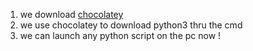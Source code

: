 1) we download [chocolatey](https://chocolatey.org/)
2) we use chocolatey to download python3 thru the cmd
3) we can launch any python script on the pc now !
